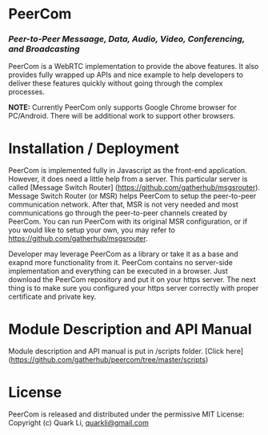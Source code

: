# PeerCom

### _Peer-to-Peer Messaage, Data, Audio, Video, Conferencing, and Broadcasting_

PeerCom is a WebRTC implementation to provide the above features. It also provides fully wrapped up APIs and nice example to help developers to deliver these features quickly without going through the complex processes. 

**NOTE:** Currently PeerCom only supports Google Chrome browser for PC/Android. There will be additional work to support other browsers.

# Installation / Deployment

PeerCom is implemented fully in Javascript as the front-end application. However, it does need a little help from a server. This particular server is called [Message Switch Router] (https://github.com/gatherhub/msgsrouter). Message Switch Router (or MSR) helps PeerCom to setup the peer-to-peer communication network. After that, MSR is not very needed and most communications go through the peer-to-peer channels created by PeerCom. You can run PeerCom with its original MSR configuration, or if you would like to setup your own, you may refer to https://github.com/gatherhub/msgsrouter. 

Developer may leverage PeerCom as a library or take it as a base and exapnd more functionality from it. PeerCom contains no server-side implementation and everything can be executed in a browser. Just download the PeerCom repository and put it on your https server. The next thing is to make sure you configured your https server correctly with proper certificate and private key. 

# Module Description and API Manual

Module description and API manual is put in /scripts folder. [Click here] (https://github.com/gatherhub/peercom/tree/master/scripts)

# License

PeerCom is released and distributed under the permissive MIT License:
Copyright (c) Quark Li, quarkli@gmail.com
